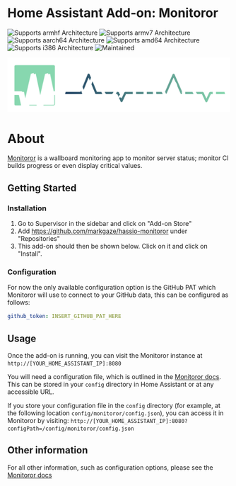 # Home Assistant Add-on: Monitoror

![Supports armhf Architecture][armhf-shield]
![Supports armv7 Architecture][armv7-shield]
![Supports aarch64 Architecture][aarch64-shield]
![Supports amd64 Architecture][amd64-shield]
![Supports i386 Architecture][i386-shield]
![Maintained][maintained-shield]

![](/monitoror/logo.png)

# About

[Monitoror](https://github.com/monitoror/monitoror) is a wallboard monitoring app to monitor server status; monitor CI builds progress or even display critical values.

## Getting Started

### Installation

1. Go to Supervisor in the sidebar and click on "Add-on Store"
2. Add https://github.com/markgaze/hassio-monitoror under "Repositories"
3. This add-on should then be shown below. Click on it and click on "Install".

### Configuration

For now the only available configuration option is the GitHub PAT which Monitoror will use to connect to your GitHub data, this can be configured as follows:

```yaml
github_token: INSERT_GITHUB_PAT_HERE
```

## Usage

Once the add-on is running, you can visit the Monitoror instance at `http://[YOUR_HOME_ASSISTANT_IP]:8080`

You will need a configuration file, which is outlined in the [Monitoror docs](https://monitoror.com/documentation/#configuration). This can be stored in your `config` directory in Home Assistant or at any accessible URL.

If you store your configuration file in the `config` directory (for example, at the following location `config/monitoror/config.json`), you can access it in Monitoror by visiting: `http://[YOUR_HOME_ASSISTANT_IP]:8080?configPath=/config/monitoror/config.json`

## Other information

For all other information, such as configuration options, please see the [Monitoror docs](https://monitoror.com/documentation)

[aarch64-shield]: https://img.shields.io/badge/aarch64-yes-green.svg
[amd64-shield]: https://img.shields.io/badge/amd64-yes-green.svg
[armhf-shield]: https://img.shields.io/badge/armhf-yes-green.svg
[armv7-shield]: https://img.shields.io/badge/armv7-yes-green.svg
[i386-shield]: https://img.shields.io/badge/i386-yes-green.svg
[maintained-shield]: https://img.shields.io/maintenance/yes/2020.svg
